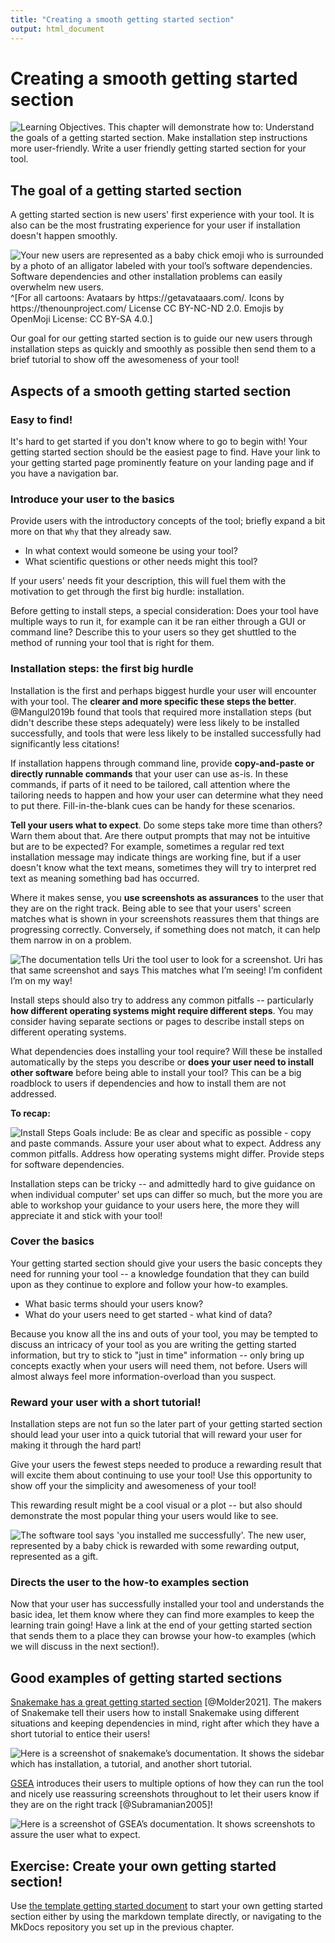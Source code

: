 ```yaml
---
title: "Creating a smooth getting started section"
output: html_document
---
```




# Creating a smooth getting started section

<img src="resources/images/05-getting_started_sections_files/figure-html//1cd434bkLer_CJ04GzpsZwzeEA9gjc5Ho6QimiHPbyEg_gd422c5de97_0_36.png" title="Learning Objectives. This chapter will demonstrate how to: Understand the goals of a getting started section. Make installation step instructions more user-friendly. Write a user friendly getting started section for your tool." alt="Learning Objectives. This chapter will demonstrate how to: Understand the goals of a getting started section. Make installation step instructions more user-friendly. Write a user friendly getting started section for your tool."  />

## The goal of a getting started section

A getting started section is new users' first experience with your tool. It is also can be the most frustrating experience for your user if installation doesn't happen smoothly.

<img src="resources/images/05-getting_started_sections_files/figure-html//1cd434bkLer_CJ04GzpsZwzeEA9gjc5Ho6QimiHPbyEg_gcdcbd8d4e1_0_12.png" title="Your new users are represented as a baby chick emoji who is surrounded by a photo of an alligator labeled with your tool’s software dependencies. Software dependencies and other installation problems can easily overwhelm new users." alt="Your new users are represented as a baby chick emoji who is surrounded by a photo of an alligator labeled with your tool’s software dependencies. Software dependencies and other installation problems can easily overwhelm new users."  />
^[For all cartoons:     
Avataars by https://getavataaars.com/.   
Icons by https://thenounproject.com/ License CC BY-NC-ND 2.0.     
Emojis by OpenMoji License: CC BY-SA 4.0.]

Our goal for our getting started section is to guide our new users through installation steps as quickly and smoothly as possible then send them to a brief tutorial to show off the awesomeness of your tool!

## Aspects of a smooth getting started section

### Easy to find!

It's hard to get started if you don't know where to go to begin with! Your getting started section should be the easiest page to find. Have your link to your getting started page prominently feature on your landing page and if you have a navigation bar.

### Introduce your user to the basics

Provide users with the introductory concepts of the tool; briefly expand a bit more on that `Why` that they already saw.

- In what context would someone be using your tool?
- What scientific questions or other needs might this tool?

If your users' needs fit your description, this will fuel them with the motivation to get through the first big hurdle: installation.

Before getting to install steps, a special consideration: Does your tool have multiple ways to run it, for example can it be ran either through a GUI or command line? Describe this to your users so they get shuttled to the method of running your tool that is right for them.

### Installation steps: the first big hurdle

Installation is the first and perhaps biggest hurdle your user will encounter with your tool. The **clearer and more specific these steps the better**. @Mangul2019b found that tools that required more installation steps (but didn't describe these steps adequately) were less likely to be installed successfully, and tools that were less likely to be installed successfully had significantly less citations!

If installation happens through command line, provide **copy-and-paste or directly runnable commands** that your user can use as-is.
In these commands, if parts of it need to be tailored, call attention where the tailoring needs to happen and how your user can determine what they need to put there.
Fill-in-the-blank cues can be handy for these scenarios.

**Tell your users what to expect**.
Do some steps take more time than others? Warn them about that. Are there output prompts that may not be intuitive but are to be expected? For example, sometimes a regular red text installation message may indicate things are working fine, but if a user doesn't know what the text means, sometimes they will try to interpret red text as meaning something bad has occurred.

Where it makes sense, you **use screenshots as assurances** to the user that they are on the right track. Being able to see that your users' screen matches what is shown in your screenshots reassures them that things are progressing correctly. Conversely, if something does not match, it can help them narrow in on a problem.

<img src="resources/images/05-getting_started_sections_files/figure-html//1cd434bkLer_CJ04GzpsZwzeEA9gjc5Ho6QimiHPbyEg_gd5f2c75a67_0_79.png" title="The documentation tells Uri the tool user to look for a screenshot. Uri has that same screenshot and says This matches what I’m seeing! I’m confident I’m on my way!" alt="The documentation tells Uri the tool user to look for a screenshot. Uri has that same screenshot and says This matches what I’m seeing! I’m confident I’m on my way!"  />

Install steps should also try to address any common pitfalls -- particularly **how different operating systems might require different steps**. You may consider having separate sections or pages to describe install steps on different operating systems.

What dependencies does installing your tool require? Will these be installed automatically by the steps you describe or **does your user need to install other software** before being able to install your tool? This can be a big roadblock to users if dependencies and how to install them are not addressed.

**To recap:**  

<img src="resources/images/05-getting_started_sections_files/figure-html//1cd434bkLer_CJ04GzpsZwzeEA9gjc5Ho6QimiHPbyEg_gcdcbd8d4e1_0_7.png" title="Install Steps Goals include: Be as clear and specific as possible - copy and paste commands. Assure your user about what to expect. Address any common pitfalls. Address how operating systems might differ. Provide steps for software dependencies." alt="Install Steps Goals include: Be as clear and specific as possible - copy and paste commands. Assure your user about what to expect. Address any common pitfalls. Address how operating systems might differ. Provide steps for software dependencies."  />

Installation steps can be tricky -- and admittedly hard to give guidance on when individual computer' set ups can differ so much, but the more you are able to workshop your guidance to your users here, the more they will appreciate it and stick with your tool!

### Cover the basics

Your getting started section should give your users the basic concepts they need for running your tool -- a knowledge foundation that they can build upon as they continue to explore and follow your how-to examples.

- What basic terms should your users know?
- What do your users need to get started - what kind of data?

Because you know all the ins and outs of your tool, you may be tempted to discuss an intricacy of your tool as you are writing the getting started information, but try to stick to "just in time" information -- only bring up concepts exactly when your users will need them, not before. Users will almost always feel more information-overload than you suspect.

### Reward your user with a short tutorial!

Installation steps are not fun so the later part of your getting started section should lead your user into a quick tutorial that will reward your user for making it through the hard part!

Give your users the fewest steps needed to produce a rewarding result that will excite them about continuing to use your tool! Use this opportunity to show off your the simplicity and awesomeness of your tool!

This rewarding result might be a cool visual or a plot -- but also should demonstrate the most popular thing your users would like to see.

<img src="resources/images/05-getting_started_sections_files/figure-html//1cd434bkLer_CJ04GzpsZwzeEA9gjc5Ho6QimiHPbyEg_gcdcbd8d4e1_0_23.png" title="The software tool says 'you installed me successfully'. The new user, represented by a baby chick is rewarded with some rewarding output, represented as a gift." alt="The software tool says 'you installed me successfully'. The new user, represented by a baby chick is rewarded with some rewarding output, represented as a gift."  />

### Directs the user to the how-to examples section

Now that your user has successfully installed your tool and understands the basic idea, let them know where they can find more examples to keep the learning train going! Have a link at the end of your getting started section that sends them to a place they can browse your how-to examples (which we will discuss in the next section!).

## Good examples of getting started sections

[Snakemake has a great getting started section](https://snakemake.readthedocs.io/en/stable/getting_started/installation.html) [@Molder2021]. The makers of Snakemake tell their users how to install Snakemake using different situations and keeping dependencies in mind, right after which they have a short tutorial to entice their users!

<img src="resources/images/05-getting_started_sections_files/figure-html//1cd434bkLer_CJ04GzpsZwzeEA9gjc5Ho6QimiHPbyEg_gcdcbd8d802_0_0.png" title="Here is a screenshot of snakemake’s documentation. It shows the sidebar which has installation, a tutorial, and another short tutorial." alt="Here is a screenshot of snakemake’s documentation. It shows the sidebar which has installation, a tutorial, and another short tutorial."  />

[GSEA](https://www.gsea-msigdb.org/gsea/doc/GSEAUserGuideFrame.html) introduces their users to multiple options of how they can run the tool and nicely use reassuring screenshots throughout to let their users know if they are on the right track [@Subramanian2005]!

<img src="resources/images/05-getting_started_sections_files/figure-html//1cd434bkLer_CJ04GzpsZwzeEA9gjc5Ho6QimiHPbyEg_gcdcbd8d802_0_4.png" title="Here is a screenshot of GSEA’s documentation. It shows screenshots to assure the user what to expect." alt="Here is a screenshot of GSEA’s documentation. It shows screenshots to assure the user what to expect."  />

## Exercise: Create your own getting started section!

Use [the template getting started document](https://raw.githubusercontent.com/jhudsl/template-documentation/master/docs/getting_started_template.md) to start your own getting started section either by using the markdown template directly, or navigating to the MkDocs repository you set up in the previous chapter.
